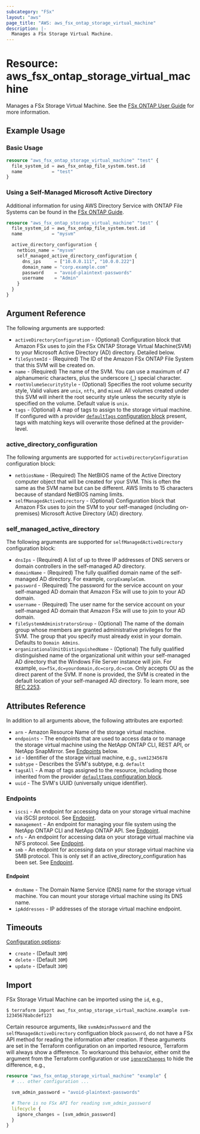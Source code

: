 ```yaml
---
subcategory: "FSx"
layout: "aws"
page_title: "AWS: aws_fsx_ontap_storage_virtual_machine"
description: |-
  Manages a FSx Storage Virtual Machine.
---
```


# Resource: aws_fsx_ontap_storage_virtual_machine

Manages a FSx Storage Virtual Machine.
See the [FSx ONTAP User Guide](https://docs.aws.amazon.com/fsx/latest/ONTAPGuide/managing-svms.html) for more information.

## Example Usage

### Basic Usage

```terraform
resource "aws_fsx_ontap_storage_virtual_machine" "test" {
  file_system_id = aws_fsx_ontap_file_system.test.id
  name           = "test"
}
```

### Using a Self-Managed Microsoft Active Directory

Additional information for using AWS Directory Service with ONTAP File Systems can be found in the [FSx ONTAP Guide](https://docs.aws.amazon.com/fsx/latest/ONTAPGuide/self-managed-AD.html).

```terraform
resource "aws_fsx_ontap_storage_virtual_machine" "test" {
  file_system_id = aws_fsx_ontap_file_system.test.id
  name           = "mysvm"

  active_directory_configuration {
    netbios_name = "mysvm"
    self_managed_active_directory_configuration {
      dns_ips     = ["10.0.0.111", "10.0.0.222"]
      domain_name = "corp.example.com"
      password    = "avoid-plaintext-passwords"
      username    = "Admin"
    }
  }
}
```

## Argument Reference

The following arguments are supported:

* `activeDirectoryConfiguration` - (Optional) Configuration block that Amazon FSx uses to join the FSx ONTAP Storage Virtual Machine(SVM) to your Microsoft Active Directory (AD) directory. Detailed below.
* `fileSystemId` - (Required) The ID of the Amazon FSx ONTAP File System that this SVM will be created on.
* `name` - (Required) The name of the SVM. You can use a maximum of 47 alphanumeric characters, plus the underscore (_) special character.
* `rootVolumeSecurityStyle` - (Optional) Specifies the root volume security style, Valid values are `unix`, `ntfs`, and `mixed`. All volumes created under this SVM will inherit the root security style unless the security style is specified on the volume. Default value is `unix`.
* `tags` - (Optional) A map of tags to assign to the storage virtual machine. If configured with a provider [`defaultTags` configuration block](https://registry.terraform.io/providers/hashicorp/aws/latest/docs#default_tags-configuration-block) present, tags with matching keys will overwrite those defined at the provider-level.

### active_directory_configuration

The following arguments are supported for `activeDirectoryConfiguration` configuration block:

* `netbiosName` - (Required) The NetBIOS name of the Active Directory computer object that will be created for your SVM. This is often the same as the SVM name but can be different. AWS limits to 15 characters because of standard NetBIOS naming limits.
* `selfManagedActiveDirectory` - (Optional) Configuration block that Amazon FSx uses to join the SVM to your self-managed (including on-premises) Microsoft Active Directory (AD) directory.

### self_managed_active_directory

The following arguments are supported for `selfManagedActiveDirectory` configuration block:

* `dnsIps` - (Required) A list of up to three IP addresses of DNS servers or domain controllers in the self-managed AD directory.
* `domainName` - (Required) The fully qualified domain name of the self-managed AD directory. For example, `corpExampleCom`.
* `password` - (Required) The password for the service account on your self-managed AD domain that Amazon FSx will use to join to your AD domain.
* `username` - (Required) The user name for the service account on your self-managed AD domain that Amazon FSx will use to join to your AD domain.
* `fileSystemAdministratorsGroup` - (Optional) The name of the domain group whose members are granted administrative privileges for the SVM. The group that you specify must already exist in your domain. Defaults to `Domain Admins`.
* `organizationalUnitDistinguishedName` - (Optional) The fully qualified distinguished name of the organizational unit within your self-managed AD directory that the Windows File Server instance will join. For example, `ou=fSx,dc=yourdomain,dc=corp,dc=com`. Only accepts OU as the direct parent of the SVM. If none is provided, the SVM is created in the default location of your self-managed AD directory. To learn more, see [RFC 2253](https://tools.ietf.org/html/rfc2253).

## Attributes Reference

In addition to all arguments above, the following attributes are exported:

* `arn` - Amazon Resource Name of the storage virtual machine.
* `endpoints` - The endpoints that are used to access data or to manage the storage virtual machine using the NetApp ONTAP CLI, REST API, or NetApp SnapMirror. See [Endpoints](#endpoints) below.
* `id` - Identifier of the storage virtual machine, e.g., `svm12345678`
* `subtype` - Describes the SVM's subtype, e.g. `default`
* `tagsAll` - A map of tags assigned to the resource, including those inherited from the provider [`defaultTags` configuration block](https://registry.terraform.io/providers/hashicorp/aws/latest/docs#default_tags-configuration-block).
* `uuid` - The SVM's UUID (universally unique identifier).

### Endpoints

* `iscsi` - An endpoint for accessing data on your storage virtual machine via iSCSI protocol. See [Endpoint](#endpoint).
* `management` - An endpoint for managing your file system using the NetApp ONTAP CLI and NetApp ONTAP API. See [Endpoint](#endpoint).
* `nfs` - An endpoint for accessing data on your storage virtual machine via NFS protocol. See [Endpoint](#endpoint).
* `smb` - An endpoint for accessing data on your storage virtual machine via SMB protocol. This is only set if an active_directory_configuration has been set. See [Endpoint](#endpoint).

#### Endpoint

* `dnsName` - The Domain Name Service (DNS) name for the storage virtual machine. You can mount your storage virtual machine using its DNS name.
* `ipAddresses` - IP addresses of the storage virtual machine endpoint.

## Timeouts

[Configuration options](https://developer.hashicorp.com/terraform/language/resources/syntax#operation-timeouts):

* `create` - (Default `30M`)
* `delete` - (Default `30M`)
* `update` - (Default `30M`)

## Import

FSx Storage Virtual Machine can be imported using the `id`, e.g.,

```
$ terraform import aws_fsx_ontap_storage_virtual_machine.example svm-12345678abcdef123
```

Certain resource arguments, like `svmAdminPassword` and the `selfManagedActiveDirectory` configuation block `password`, do not have a FSx API method for reading the information after creation. If these arguments are set in the Terraform configuration on an imported resource, Terraform will always show a difference. To workaround this behavior, either omit the argument from the Terraform configuration or use [`ignoreChanges`](https://www.terraform.io/docs/configuration/meta-arguments/lifecycle.html#ignore_changes) to hide the difference, e.g.,

```terraform
resource "aws_fsx_ontap_storage_virtual_machine" "example" {
  # ... other configuration ...

  svm_admin_password = "avoid-plaintext-passwords"

  # There is no FSx API for reading svm_admin_password
  lifecycle {
    ignore_changes = [svm_admin_password]
  }
}
```

<!-- cache-key: cdktf-0.17.0-pre.15 input-e148a9ff18a243fb74753521564a0bf7d94483503b9c109a1343b5cdfbd98731 -->